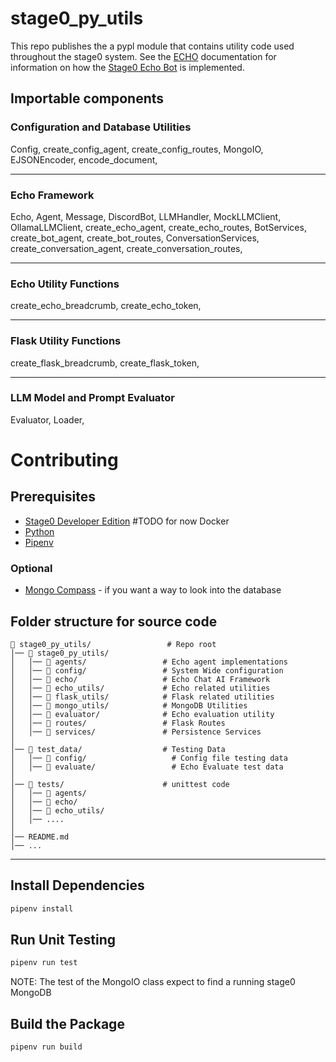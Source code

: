 # stage0_py_utils

This repo publishes the a pypl module that contains utility code used throughout the stage0 system. See the [ECHO](./ECHO.md) documentation for information on how the [Stage0 Echo Bot](https://github.com/agile-learning-institute/stage0/blob/main/ECHO.md) is implemented. 

## Importable components

### Configuration and Database Utilities
Config, create_config_agent, create_config_routes,
MongoIO, EJSONEncoder, encode_document,

---

### Echo Framework
Echo, Agent, Message, DiscordBot, LLMHandler, MockLLMClient, OllamaLLMClient,
create_echo_agent, create_echo_routes,
BotServices, create_bot_agent, create_bot_routes, 
ConversationServices, create_conversation_agent, create_conversation_routes,

---

### Echo Utility Functions
create_echo_breadcrumb, create_echo_token,

---

### Flask Utility Functions
create_flask_breadcrumb, create_flask_token,

---

### LLM Model and Prompt Evaluator
Evaluator, Loader,

# Contributing

## Prerequisites

- [Stage0 Developer Edition]() #TODO for now Docker
- [Python](https://www.python.org/downloads/)
- [Pipenv](https://pipenv.pypa.io/en/latest/installation.html)

### Optional

- [Mongo Compass](https://www.mongodb.com/try/download/compass) - if you want a way to look into the database

## Folder structure for source code

```text
📁 stage0_py_utils/                 # Repo root
│── 📁 stage0_py_utils/
│   │── 📁 agents/                 # Echo agent implementations
│   │── 📁 config/                 # System Wide configuration
│   │── 📁 echo/                   # Echo Chat AI Framework
│   │── 📁 echo_utils/             # Echo related utilities
│   │── 📁 flask_utils/            # Flask related utilities
│   │── 📁 mongo_utils/            # MongoDB Utilities
│   │── 📁 evaluator/              # Echo evaluation utility
│   │── 📁 routes/                 # Flask Routes
│   │── 📁 services/               # Persistence Services
│   
│── 📁 test_data/                  # Testing Data
│   │── 📁 config/                   # Config file testing data
│   │── 📁 evaluate/                 # Echo Evaluate test data
│   
│── 📁 tests/                      # unittest code
│   │── 📁 agents/                       
│   │── 📁 echo/                         
│   │── 📁 echo_utils/                   
│   │── ....
│   
│── README.md
│── ...
```

---

## Install Dependencies

```bash
pipenv install
```

## Run Unit Testing

```bash
pipenv run test
```
NOTE: The test of the MongoIO class expect to find a running stage0 MongoDB

## Build the Package
```bash
pipenv run build
```

